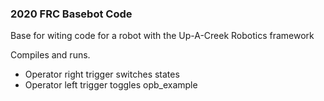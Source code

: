 ### 2020 FRC Basebot Code
Base for witing code for a robot with the Up-A-Creek Robotics framework

Compiles and runs. 
- Operator right trigger switches states
- Operator left trigger toggles opb_example